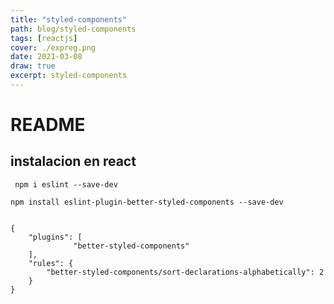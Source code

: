 ```yaml
---
title: "styled-components"
path: blog/styled-components
tags: [reactjs]
cover: ./expreg.png
date: 2021-03-08
draw: true
excerpt: styled-components
---
```


# README

## instalacion en react

```
 npm i eslint --save-dev
```

```
npm install eslint-plugin-better-styled-components --save-dev
```

```

{
    "plugins": [
              "better-styled-components"
    ],
    "rules": {
        "better-styled-components/sort-declarations-alphabetically": 2
    }
}
```

